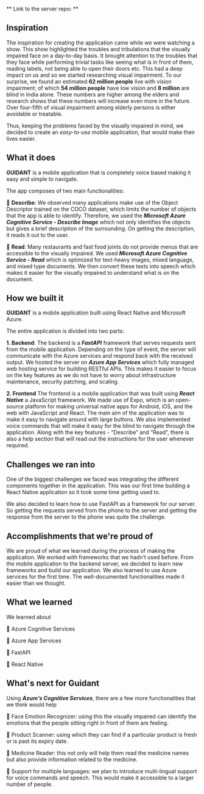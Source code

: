 ** Link to the server repo: **

## Inspiration

The inspiration for creating the application came while we were watching a show. This show highlighted the troubles and tribulations that the visually impaired face on a day-to-day basis. It brought attention to the troubles that they face while performing trivial tasks like seeing what is in front of them, reading labels, not being able to open their doors etc. This had a deep impact on us and so we started researching visual impairment. To our surprise, we found an estimated **62 million people** live with vision impairment; of which **54 million people** have low vision and **8 million** are blind in India alone. These numbers are higher among the elders and research shows that these numbers will increase even more in the future. Over four-fifth of visual impairment among elderly persons is either avoidable or treatable.

Thus, keeping the problems faced by the visually impaired in mind, we decided to create an _easy-to-use_ mobile application, that would make their lives easier.
  

## What it does

**GUIDANT** is a mobile application that is completely voice based making it easy and simple to navigate.

The app composes of two main functionalities:

🔹  **Describe**: We observed many applications make use of the Object Descriptor trained on the COCO dataset, which limits the number of objects that the app is able to identify. Therefore, we used the **_Microsoft Azure Cognitive Service - Describe Image_** which not only identifies the objects but gives a brief description of the surrounding. On getting the description, it reads it out to the user.

🔹  **Read**: Many restaurants and fast food joints do not provide menus that are accessible to the visually impaired. We used **_Microsoft Azure Cognitive Service - Read_** which is optimized for text-heavy images, mixed language, and mixed type documents. We then convert these texts into speech which makes it easier for the visually impaired to understand what is on the document.

## How we built it

**GUIDANT** is a mobile application built using React Native and Microsoft Azure.

The entire application is divided into two parts:

**1. Backend**:
The backend is a **_FastAPI_** framework that serves requests sent from the mobile application. Depending on the type of event, the server will communicate with the Azure services and respond back with the received output. We hosted the server on **_Azure App Services_** which fully managed web hosting service for building RESTful APIs. This makes it easier to focus on the key features as we do not have to worry about infrastructure maintenance, security patching, and scaling.

**2. Frontend**
The frontend is a mobile application that was built using **_React Native_** a JavaScript framework. We made use of Expo, which is an open-source platform for making universal native apps for Android, iOS, and the web with JavaScript and React. The main aim of the application was to make it easy to navigate around with large buttons. We also implemented voice commands that will make it easy for the blind to navigate through the application. Along with the key features - “Describe” and “Read”, there is also a help section that will read out the instructions for the user whenever required.


## Challenges we ran into

One of the biggest challenges we faced was integrating the different components together in the application. This was our first time building a React Native application so it took some time getting used to.

We also decided to learn how to use FastAPI as a framework for our server. So getting the requests served from the phone to the server and getting the response from the server to the phone was quite the challenge.

## Accomplishments that we're proud of

We are proud of what we learned during the process of making the application. We worked with frameworks that we hadn’t used before. From the mobile application to the backend server, we decided to learn new frameworks and build our application. We also learned to use Azure services for the first time. The well-documented functionalities made it easier than we thought.

  
## What we learned

We learned about

🔹  Azure Cognitive Services

🔹  Azure App Services

🔹  FastAPI

🔹  React Native

## What's next for Guidant
Using **_Azure’s Cognitive Services_**, there are a few more functionalities that we think would help

🔹 Face Emotion Recognizer: using this the visually impaired can identify the emotions that the people sitting right in front of them are feeling.

🔹 Product Scanner: using which they can find if a particular product is fresh or is past its expiry date.

🔹 Medicine Reader: this not only will help them read the medicine names but also provide information related to the medicine.

🔹 Support for multiple languages: we plan to introduce multi-lingual support for voice commands and speech. This would make it accessible to a larger number of people.


